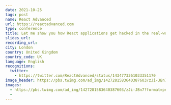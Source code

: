 ```yaml
---
date: 2021-10-25
tags: post
name: React Advanced
url: https://reactadvanced.com
type: conference
title: Let me show you how React applications get hacked in the real-world
slides_url:
recording_url:
city: London
country: United Kingdom
country_code: UK
language: English
recognitions:
  twitter:
    - https://twitter.com/ReactAdvanced/status/1434773361033351170
image_header: https://pbs.twimg.com/ad_img/1427281583640387603/zJi-JBn7?format=png&name=large
images:
  - https://pbs.twimg.com/ad_img/1427281583640387603/zJi-JBn7?format=png&name=large
  -
---
```

